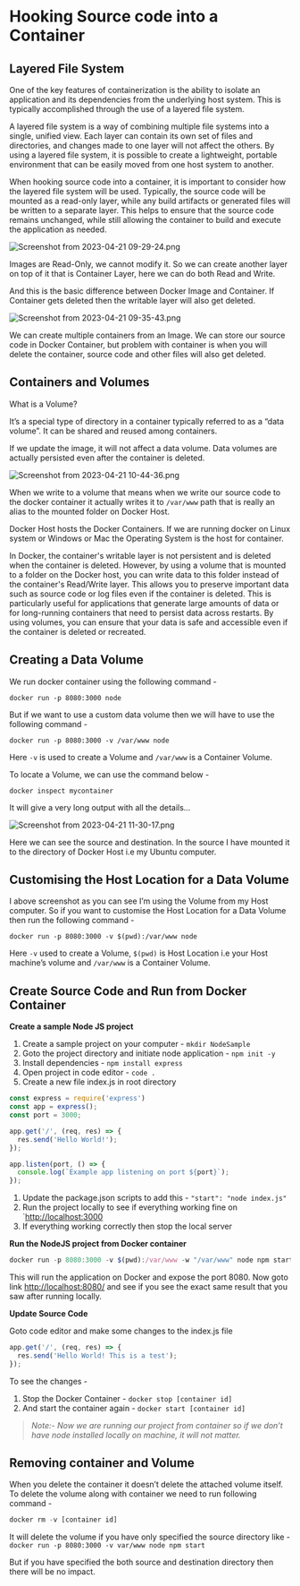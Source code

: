 # Hooking Source code into a Container

## Layered File System

One of the key features of containerization is the ability to isolate an application and its dependencies from the underlying host system. This is typically accomplished through the use of a layered file system.

A layered file system is a way of combining multiple file systems into a single, unified view. Each layer can contain its own set of files and directories, and changes made to one layer will not affect the others. By using a layered file system, it is possible to create a lightweight, portable environment that can be easily moved from one host system to another.

When hooking source code into a container, it is important to consider how the layered file system will be used. Typically, the source code will be mounted as a read-only layer, while any build artifacts or generated files will be written to a separate layer. This helps to ensure that the source code remains unchanged, while still allowing the container to build and execute the application as needed.

![Screenshot from 2023-04-21 09-29-24.png](Hooking%20Source%20code%20into%20a%20Container/Screenshot_from_2023-04-21_09-29-24.png)

Images are Read-Only, we cannot modify it. So we can create another layer on top of it that is Container Layer, here we can do both Read and Write. 

And this is the basic difference between Docker Image and Container. If Container gets deleted then the writable layer will also get deleted. 

![Screenshot from 2023-04-21 09-35-43.png](Hooking%20Source%20code%20into%20a%20Container/Screenshot_from_2023-04-21_09-35-43.png)

We can create multiple containers from an Image. We can store our source code in Docker Container, but problem with container is when you will delete the container, source code and other files will also get deleted. 

## Containers and Volumes

What is a Volume?

It’s a special type of directory in a container typically referred to as a “data volume”. It can be shared and reused among containers. 

If we update the image, it will not affect a data volume. Data volumes are actually persisted even after the container is deleted. 

![Screenshot from 2023-04-21 10-44-36.png](Hooking%20Source%20code%20into%20a%20Container/Screenshot_from_2023-04-21_10-44-36.png)

When we write to a volume that means when we write our source code to the docker container it actually writes it to `/var/www` path that is really an alias to the mounted folder on Docker Host. 

Docker Host hosts the Docker Containers. If we are running docker on Linux system or Windows or Mac the Operating System is the host for container. 

In Docker, the container's writable layer is not persistent and is deleted when the container is deleted. However, by using a volume that is mounted to a folder on the Docker host, you can write data to this folder instead of the container's Read/Write layer. This allows you to preserve important data such as source code or log files even if the container is deleted. This is particularly useful for applications that generate large amounts of data or for long-running containers that need to persist data across restarts. By using volumes, you can ensure that your data is safe and accessible even if the container is deleted or recreated.

## Creating a Data Volume

We run docker container using the following command - 

```tsx
docker run -p 8080:3000 node
```

But if we want to use a custom data volume then we will have to use the following command - 

```docker
docker run -p 8080:3000 -v /var/www node 
```

Here `-v` is used to create a Volume and `/var/www` is a Container Volume. 

To locate a Volume, we can use the command below - 

```docker
docker inspect mycontainer
```

It will give a very long output with all the details…

![Screenshot from 2023-04-21 11-30-17.png](Hooking%20Source%20code%20into%20a%20Container/Screenshot_from_2023-04-21_11-30-17.png)

Here we can see the source and destination. In the source I have mounted it to the directory of Docker Host i.e my Ubuntu computer.

## Customising the Host Location for a Data Volume

I above screenshot as you can see I’m using the Volume from my Host computer. So if you want to customise the Host Location for a Data Volume then run the following command - 

```docker
docker run -p 8080:3000 -v $(pwd):/var/www node
```

Here `-v` used to create a Volume, `$(pwd)` is Host Location i.e your Host machine’s volume and `/var/www` is a Container Volume. 

## Create Source Code and Run from Docker Container

**Create a sample Node JS project**

1. Create a sample project on your computer - `mkdir NodeSample`
2. Goto the project directory and initiate node application - `npm init -y`
3. Install dependencies - `npm install express`
4. Open project in code editor - `code .`
5. Create a new file index.js in root directory 

```jsx
const express = require('express')
const app = express();
const port = 3000;

app.get('/', (req, res) => {
  res.send('Hello World!');
});

app.listen(port, () => {
  console.log(`Example app listening on port ${port}`);
});
```

1. Update the package.json scripts to add this - `"start": "node index.js"`
2. Run the project locally to see if everything working fine on `[http://localhost:3000](http://localhost:3000/)
3. If everything working correctly then stop the local server

**Run the NodeJS project from Docker container**

```jsx
docker run -p 8080:3000 -v $(pwd):/var/www -w "/var/www" node npm start
```

This will run the application on Docker and expose the port 8080. Now goto link [http://localhost:8080/](http://localhost:8080/) and see if you see the exact same result that you saw after running locally.

**Update Source Code**

Goto code editor and make some changes to the index.js file

```jsx
app.get('/', (req, res) => {
  res.send('Hello World! This is a test');
});
```

To see the changes - 

1. Stop the Docker Container - `docker stop [container id]`
2. And start the container again - `docker start [container id]`

> *Note:- Now we are running our project from container so if we don’t have node installed locally on machine, it will not matter.*
> 

## Removing container and Volume

When you delete the container it doesn’t delete the attached volume itself. To delete the volume along with container we need to run following command - 

```jsx
docker rm -v [container id]
```

It will delete the volume if you have only specified the source directory like - `docker run -p 8080:3000 -v var/www node npm start`

But if you have specified the both source and destination directory then there will be no impact.